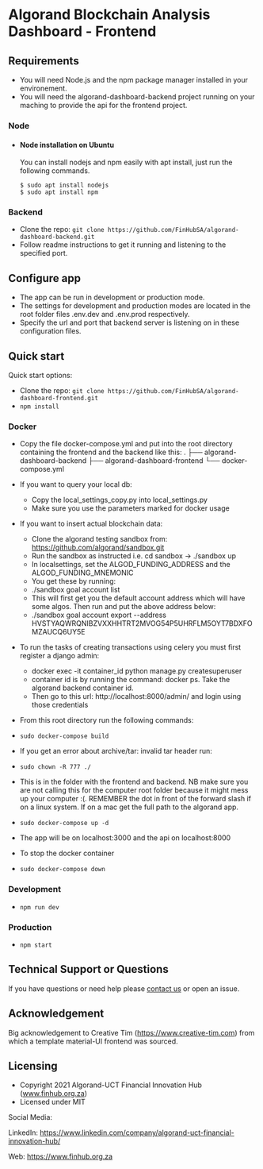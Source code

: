 # Algorand Blockchain Analysis Dashboard - Frontend

## Requirements

- You will need Node.js and the npm package manager installed in your environement.
- You will need the algorand-dashboard-backend project running on your maching to provide the api for the frontend project.

### Node

- #### Node installation on Ubuntu

  You can install nodejs and npm easily with apt install, just run the following commands.

      $ sudo apt install nodejs
      $ sudo apt install npm

### Backend

- Clone the repo: `git clone https://github.com/FinHubSA/algorand-dashboard-backend.git`
- Follow readme instructions to get it running and listening to the specified port.

## Configure app

- The app can be run in development or production mode.
- The settings for development and production modes are located in the root folder files .env.dev and .env.prod respectively.
- Specify the url and port that backend server is listening on in these configuration files.

## Quick start

Quick start options:

- Clone the repo: `git clone https://github.com/FinHubSA/algorand-dashboard-frontend.git`
- `npm install`

### Docker

- Copy the file docker-compose.yml and put into the root directory containing the frontend and the backend like this:
.
├── algorand-dashboard-backend
├── algorand-dashboard-frontend
└── docker-compose.yml

- If you want to query your local db:
  - Copy the local_settings_copy.py into local_settings.py
  - Make sure you use the parameters marked for docker usage
- If you want to insert actual blockchain data:
  - Clone the algorand testing sandbox from: https://github.com/algorand/sandbox.git
  - Run the sandbox as instructed i.e. cd sandbox -> ./sandbox up
  - In localsettings, set the ALGOD_FUNDING_ADDRESS and the ALGOD_FUNDING_MNEMONIC
  - You get these by running: 
  - ./sandbox goal account list
  - This will first get you the default account address which will have some algos. Then run and put the above address below:
  - ./sandbox goal account export --address HVSTYAQWRQNIBZVXXHHTRT2MVOG54P5UHRFLM5OYT7BDXFOMZAUCQ6UY5E
- To run the tasks of creating transactions using celery you must first register a django admin:
  - docker exec -it container_id python manage.py createsuperuser
  - container id is by running the command: docker ps. Take the algorand backend container id.
  - Then go to this url: http://localhost:8000/admin/ and login using those credentials
- From this root directory run the following commands:
- `sudo docker-compose build`
- If you get an error about archive/tar: invalid tar header run:
- `sudo chown -R 777 ./`
- This is in the folder with the frontend and backend. NB make sure you are not calling this for the computer root folder because it might mess up your computer :(. REMEMBER the dot in front of the forward slash if on a linux system. If on a mac get the full path to the algorand app.
- `sudo docker-compose up -d`
- The app will be on localhost:3000 and the api on localhost:8000
- To stop the docker container
- `sudo docker-compose down`


### Development

- `npm run dev`

### Production

- `npm start`

## Technical Support or Questions

If you have questions or need help please [contact us](https://www.finhub.org.za/#contact-form) or open an issue.

## Acknowledgement

Big acknowledgement to Creative Tim (https://www.creative-tim.com) from which a template material-UI frontend was sourced. 

## Licensing

- Copyright 2021 Algorand-UCT Financial Innovation Hub (www.finhub.org.za)
- Licensed under MIT 

Social Media:

LinkedIn: <https://www.linkedin.com/company/algorand-uct-financial-innovation-hub/>

Web: <https://www.finhub.org.za>


